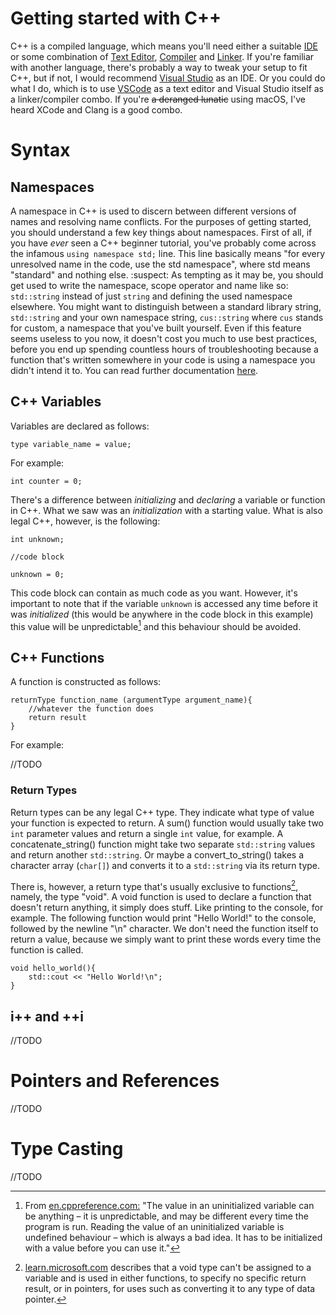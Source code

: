 # Getting started with C++

C++ is a compiled language, which means you'll need either a suitable [IDE]() or some combination of [Text Editor](), [Compiler]() and [Linker](). If you're familiar with another language, there's probably a way to tweak your setup to fit C++, but if not, I would recommend [Visual Studio](https://visualstudio.microsoft.com/vs/community/) as an IDE. Or you could do what I do, which is to use [VSCode](https://code.visualstudio.com) as a text editor and Visual Studio itself as a linker/compiler combo.
If you're <del>a deranged lunatic</del> using macOS, I've heard XCode and Clang is a good combo.


# Syntax

## Namespaces

A namespace in C++ is used to discern between different versions of names and resolving name conflicts. For the purposes of getting started, you should understand a few key things about namespaces. First of all, if you have _ever_ seen a C++ beginner tutorial, you've probably come across the infamous ```using namespace std;``` line. This line basically means "for every unresolved name in the code, use the std namespace", where std means "standard" and nothing else. :suspect:
As tempting as it may be, you should get used to write the namespace, scope operator and name like so: ```std::string``` instead of just ```string``` and defining the used namespace elsewhere. You might want to distinguish between a standard library string, ```std::string``` and your own namespace string, ```cus::string``` where ```cus``` stands for custom, a namespace that you've built yourself.
Even if this feature seems useless to you now, it doesn't cost you much to use best practices, before you end up spending countless hours of troubleshooting because a function that's written somewhere in your code is using a namespace you didn't intend it to.
You can read further documentation [here](https://en.cppreference.com/w/cpp/language/namespace).

## C++ Variables
Variables are declared as follows:
```
type variable_name = value;
```
For example:
```
int counter = 0;
```

There's a difference between _initializing_ and _declaring_ a variable or function in C++. What we saw was an _initialization_ with a starting value. What is also legal C++, however, is the following:
```
int unknown;

//code block

unknown = 0;
```
This code block can contain as much code as you want.
However, it's important to note that if the variable ```unknown``` is accessed any time before it was _initialized_ (this would be anywhere in the code block in this example) this value will be unpredictable[^1] and this behaviour should be avoided.
[^1]: From [en.cppreference.com:](https://en.cppreference.com/book/uninitialized#:~:text=To%20create%20a%20variable%20without%20an%20initial%20value%2C%20simply%20don,time%20the%20program%20is%20run.) "The value in an uninitialized variable can be anything – it is unpredictable, and may be different every time the program is run. Reading the value of an uninitialized variable is undefined behaviour – which is always a bad idea. It has to be initialized with a value before you can use it."

## C++ Functions
A function is constructed as follows:
```
returnType function_name (argumentType argument_name){
    //whatever the function does
    return result
}
```
For example:

//TODO

### Return Types

Return types can be any legal C++ type. They indicate what type of value your function is expected to return. A sum() function would usually take two ```int``` parameter values and return a single ```int``` value, for example. A concatenate_string() function might take two separate ```std::string``` values and return another ```std::string```. Or maybe a convert_to_string() takes a character array (```char[]```) and converts it to a ```std::string``` via its return type.

There is, however, a return type that's usually exclusive to functions[^2], namely, the type "void". A void function is used to declare a function that doesn't return anything, it simply does stuff. Like printing to the console, for example. The following function would print "Hello World!" to the console, followed by the newline "\n" character. We don't need the function itself to return a value, because we simply want to print these words every time the function is called.

[^2]: [learn.microsoft.com](https://learn.microsoft.com/en-us/cpp/cpp/void-cpp?view=msvc-170) describes that a void type can't be assigned to a variable and is used in either functions, to specify no specific return result, or in pointers, for uses such as converting it to any type of data pointer.

```
void hello_world(){
    std::cout << "Hello World!\n";
}
```

## i++ and ++i

//TODO

# Pointers and References

//TODO

# Type Casting

//TODO 